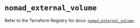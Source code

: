 # `nomad_external_volume`

Refer to the Terraform Registry for docs: [`nomad_external_volume`](https://registry.terraform.io/providers/hashicorp/nomad/2.1.1/docs/resources/external_volume).
